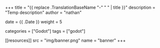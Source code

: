 +++
title = "{{ replace .TranslationBaseName "-" " " | title }}"
description = "Temp description"
author = "nathan"

date = {{ .Date }}
weight = 5

categories = ["Godot"]
tags = ["godot"]

[[resources]]
  src = "img/banner.png"
  name = "banner"
+++
